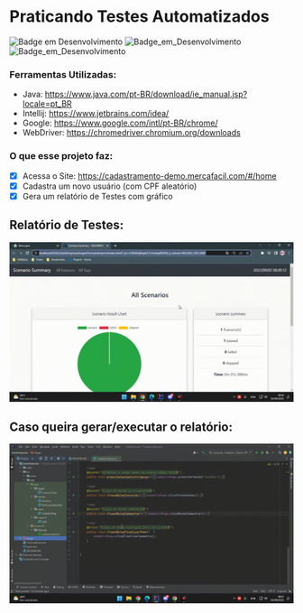 # Praticando Testes Automatizados

![Badge em Desenvolvimento](https://img.shields.io/badge/Java-Vers%C3%A3o%201.8.0__333--b02-green)
![Badge_em_Desenvolvimento](https://img.shields.io/badge/Google-103.0.5060.114-green)
![Badge_em_Desenvolvimento](https://img.shields.io/badge/chromedriver.exe-103.0.5060.114-blue)

### Ferramentas Utilizadas:

 - Java: https://www.java.com/pt-BR/download/ie_manual.jsp?locale=pt_BR
 - Intellij: https://www.jetbrains.com/idea/
 - Google: https://www.google.com/intl/pt-BR/chrome/
 - WebDriver: https://chromedriver.chromium.org/downloads

### O que esse projeto faz:

- [X] Acessa o Site: https://cadastramento-demo.mercafacil.com/#/home
- [X] Cadastra um novo usuário (com CPF aleatório)
- [X] Gera um relatório de Testes com gráfico

## Relatório de Testes:

<p align="center">
    <img src="src/assets/toReadme/verificaRelatorio.gif">
</p>

##

##  Caso queira gerar/executar o relatório:


<p align="center">
    <img src="src/assets/toReadme/geraRelatorio.gif">
</p>

